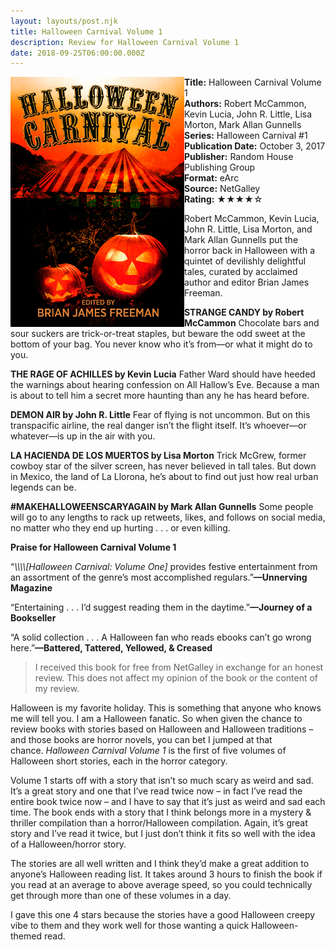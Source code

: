```yaml
---
layout: layouts/post.njk
title: Halloween Carnival Volume 1
description: Review for Halloween Carnival Volume 1
date: 2018-09-25T06:00:00.000Z
---
```

<section class="review__info">
<img loading="lazy" class="movie__poster" src="/static/images/book/halloweencarnival.webp" alt="Book Cover for Halloween Carnival series by Brian James Freeman" width="278" height="400" align="left">

<b>Title:</b> Halloween Carnival Volume 1\
<b>Authors:</b> Robert McCammon, Kevin Lucia, John R. Little, Lisa Morton, Mark Allan Gunnells\
<b>Series:</b> Halloween Carnival #1\
<b>Publication Date:</b> October 3, 2017\
<b>Publisher:</b> Random House Publishing Group\
<b>Format:</b> eArc\
<b>Source:</b> NetGalley\
<b>Rating:</b> &#9733;&#9733;&#9733;&#9733;&#9734;

<p class="review__description">Robert McCammon, Kevin Lucia, John R. Little, Lisa Morton, and Mark Allan Gunnells put the horror back in Halloween with a quintet of devilishly delightful tales, curated by acclaimed author and editor Brian James Freeman.</p>

<p><b>STRANGE CANDY by Robert McCammon</b> Chocolate bars and sour suckers are trick-or-treat staples, but beware the odd sweet at the bottom of your bag. You never know who it’s from—or what it might do to you.</p>

<p><b>THE RAGE OF ACHILLES by Kevin Lucia</b> Father Ward should have heeded the warnings about hearing confession on All Hallow’s Eve. Because a man is about to tell him a secret more haunting than any he has heard before. </p>

<p><b>DEMON AIR by John R. Little</b> Fear of flying is not uncommon. But on this transpacific airline, the real danger isn’t the flight itself. It’s whoever—or whatever—is up in the air with you.</p>

<p><b>LA HACIENDA DE LOS MUERTOS by Lisa Morton</b> Trick McGrew, former cowboy star of the silver screen, has never believed in tall tales. But down in Mexico, the land of La Llorona, he’s about to find out just how real urban legends can be.</p>

<p><b>#MAKEHALLOWEENSCARYAGAIN by Mark Allan Gunnells</b> Some people will go to any lengths to rack up retweets, likes, and follows on social media, no matter who they end up hurting . . . or even killing.</p>

<p><b>Praise for Halloween Carnival Volume 1</b></p>

<p>“<i>\\\\[Halloween Carnival: Volume One]</i> provides festive entertainment from an assortment of the genre’s most accomplished regulars.”<b>—Unnerving Magazine</b></p>

<p> “Entertaining . . . I’d suggest reading them in the daytime.”<b>—Journey of a Bookseller</b> </p>

<p>“A solid collection . . . A Halloween fan who reads ebooks can’t go wrong here.”<b>—Battered, Tattered, Yellowed, & Creased</b></p>
</section>

> I received this book for free from NetGalley in exchange for an honest review. This does not affect my opinion of the book or the content of my review.

Halloween is my favorite holiday. This is something that anyone who knows me will tell you. I am a Halloween fanatic. So when given the chance to review books with stories based on Halloween and Halloween traditions – and those books are horror novels, you can bet I jumped at that chance. *Halloween Carnival Volume 1* is the first of five volumes of Halloween short stories, each in the horror category.

Volume 1 starts off with a story that isn’t so much scary as weird and sad. It’s a great story and one that I’ve read twice now – in fact I’ve read the entire book twice now – and I have to say that it’s just as weird and sad each time. The book ends with a story that I think belongs more in a mystery & thriller compilation than a horror/Halloween compilation. Again, it’s great story and I’ve read it twice, but I just don’t think it fits so well with the idea of a Halloween/horror story.

The stories are all well written and I think they’d make a great addition to anyone’s Halloween reading list. It takes around 3 hours to finish the book if you read at an average to above average speed, so you could technically get through more than one of these volumes in a day.

I gave this one 4 stars because the stories have a good Halloween creepy vibe to them and they work well for those wanting a quick Halloween-themed read.